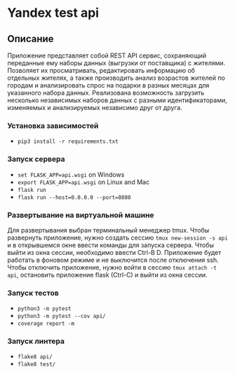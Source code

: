 # Yandex test api

## Описание
Приложение представляет собой REST API сервис, сохраняющий переданные ему наборы данных 
(выгрузки от поставщика) c жителями.
Позволяет их просматривать, редактировать информацию об отдельных жителях, 
а также производить анализ возрастов жителей по городам и 
анализировать спрос на подарки в разных месяцах для указанного набора данных.
Реализована возможность загрузить несколько независимых наборов
данных с разными идентификаторами, изменяемых
и анализируемых независимо друг от друга.

### Установка зависимостей
* `pip3 install -r requirements.txt`

### Запуск сервера
* `set FLASK_APP=api.wsgi` on Windows
* `export FLASK_APP=api.wsgi` on Linux and Mac
* `flask run`
* `flask run --host=0.0.0.0 --port=8080`

### Развертывание на виртуальной машине
Для развертывания выбран терминальный менеджер tmux. Чтобы развернуть приложение, нужно создать сессию 
`tmux new-session -s api` и в открывшемся окне ввести команды для запуска сервера.
Чтобы выйти из окна сессии, необходимо ввести Ctrl-B D.
Приложение будет работать в фоновом режиме и не выключится после отключения ssh.
Чтобы отключить приложение, нужно войти в сессию `tmux attach -t api`, остановить приложение flask (Ctrl-C) и выйти из окна сессии.

### Запуск тестов
* `python3 -m pytest`
* `python3 -m pytest --cov api/`
* `coverage report -m`

### Запуск линтера
* `flake8 api/`
* `flake8 test/`
